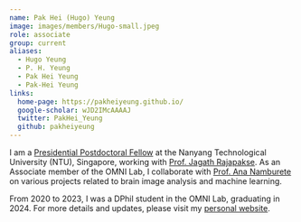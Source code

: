```yaml
---
name: Pak Hei (Hugo) Yeung
image: images/members/Hugo-small.jpeg
role: associate
group: current
aliases:
  - Hugo Yeung
  - P. H. Yeung
  - Pak Hei Yeung
  - Pak-Hei Yeung
links:
  home-page: https://pakheiyeung.github.io/
  google-scholar: wJD2IMcAAAAJ
  twitter: PakHei_Yeung
  github: pakheiyeung
---
```


I am a [Presidential Postdoctoral Fellow](<https://www.ntu.edu.sg/research/research-careers/presidential-postdoctoral-fellowship-(ppf)>) at the Nanyang Technological University (NTU), Singapore, working with [Prof. Jagath Rajapakse](https://personal.ntu.edu.sg/asjagath/). As an Associate member of the OMNI Lab, I collaborate with [Prof. Ana Namburete](members/ana-namburete.md) on various projects related to brain image analysis and machine learning.

From 2020 to 2023, I was a DPhil student in the OMNI Lab, graduating in 2024. For more details and updates, please visit my [personal website](https://pakheiyeung.github.io/).
